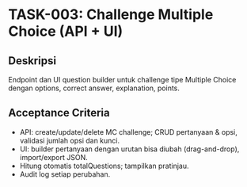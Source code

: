 # TASK-003: Challenge Multiple Choice (API + UI)

## Deskripsi
Endpoint dan UI question builder untuk challenge tipe Multiple Choice dengan options, correct answer, explanation, points.

## Acceptance Criteria
- API: create/update/delete MC challenge; CRUD pertanyaan & opsi, validasi jumlah opsi dan kunci.
- UI: builder pertanyaan dengan urutan bisa diubah (drag-and-drop), import/export JSON.
- Hitung otomatis totalQuestions; tampilkan pratinjau.
- Audit log setiap perubahan.

